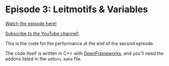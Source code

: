 # Episode 3: Leitmotifs & Variables

[Watch the episode here!](https://youtu.be/o4qUKFHPPnw)

[Subscribe to the YouTube channel!](https://www.youtube.com/channel/UCrZNf0XkxtXE0tsy1y2RT0w).

This is the code for the performance at the end of the second episode.

The code itself is written in C++ with [OpenFrameworks](https://openframeworks.cc/), and you'll need the addons listed in the `addons.make` file.
